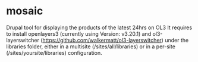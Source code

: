 # mosaic
Drupal tool for displaying the products of the latest 24hrs on OL3
It requires to install openlayers3 (currently using Version: v3.20.1) and 
ol3-layerswitcher (https://github.com/walkermatt/ol3-layerswitcher) under the libraries folder, 
either in a multisite (/sites/all/libraries) or in a per-site (/sites/yoursite/libraries) configuration.
